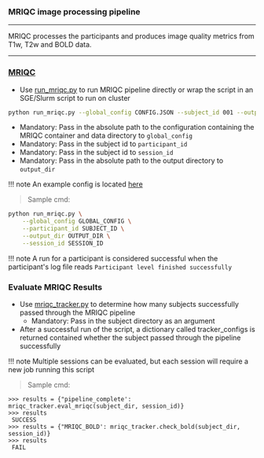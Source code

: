 ### MRIQC image processing pipeline

---

MRIQC processes the participants and produces image quality metrics from T1w, T2w and BOLD data.

---


### [MRIQC](https://mriqc.readthedocs.io/en/latest/)
- Use [run_mriqc.py](https://github.com/neurodatascience/nipoppy/tree/main/workflow/proc_pipe/mriqc) to run MRIQC pipeline directly or wrap the script in an SGE/Slurm script to run on cluster

```bash
python run_mriqc.py --global_config CONFIG.JSON --subject_id 001 --output_dir OUTPUT_DIR_PATH
```

- Mandatory: Pass in the absolute path to the configuration containing the MRIQC container and data directory to `global_config`
- Mandatory: Pass in the subject id to `participant_id`
- Mandatory: Pass in the subject id to `session_id`
- Mandatory: Pass in the absolute path to the output directory to `output_dir`

!!! note
	An example config is located [here](https://github.com/neurodatascience/nipoppy/blob/main/nipoppy/sample_global_configs.json)

> Sample cmd:
```bash
python run_mriqc.py \
 	--global_config GLOBAL_CONFIG \
 	--participant_id SUBJECT_ID \
 	--output_dir OUTPUT_DIR \
 	--session_id SESSION_ID
```

!!! note
	A run for a participant is considered successful when the participant's log file reads `Participant level finished successfully`

### Evaluate MRIQC Results
- Use [mriqc_tracker.py](https://github.com/neurodatascience/nipoppy/blob/main/nipoppy/trackers/mriqc_tracker.py) to determine how many subjects successfully passed through the MRIQC pipeline
	- Mandatory: Pass in the subject directory as an argument
- After a successful run of the script, a dictionary called tracker_configs is returned contained whether the subject passed through the pipeline successfully

!!! note
	Multiple sessions can be evaluated, but each session will require a new job running this script

> Sample cmd:
```pycon
>>> results = {"pipeline_complete': mriqc_tracker.eval_mriqc(subject_dir, session_id)}
>>> results
 SUCCESS
>>> results = {"MRIQC_BOLD': mriqc_tracker.check_bold(subject_dir, session_id)}
>>> results
 FAIL
```

